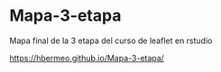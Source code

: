 # Mapa-3-etapa
Mapa final de la 3 etapa del curso de leaflet en rstudio

https://hbermeo.github.io/Mapa-3-etapa/

